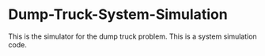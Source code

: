 # Dump-Truck-System-Simulation
This is the simulator for the dump truck problem. This is a system simulation code.

